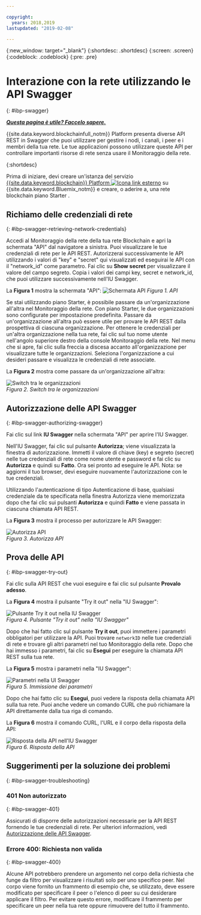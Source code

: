```yaml
---

copyright:
  years: 2018,2019
lastupdated: "2019-02-08"

---
```


{:new_window: target="_blank"}
{:shortdesc: .shortdesc}
{:screen: .screen}
{:codeblock: .codeblock}
{:pre: .pre}

# Interazione con la rete utilizzando le API Swagger
{: #ibp-swagger}


***[Questa pagina è utile? Faccelo sapere.](https://www.surveygizmo.com/s3/4501493/IBM-Blockchain-Documentation)***


{{site.data.keyword.blockchainfull_notm}} Platform presenta diverse API REST in Swagger che puoi utilizzare per gestire i nodi, i canali, i peer e i membri della tua rete. Le tue applicazioni possono utilizzare queste API per controllare importanti risorse di rete senza usare il Monitoraggio della rete.

{:shortdesc}

Prima di iniziare, devi creare un'istanza del servizio [{{site.data.keyword.blockchain}} Platform ![Icona link esterno](../images/external_link.svg "Icona link esterno")](https://console.bluemix.net/catalog/services/blockchain) su {{site.data.keyword.Bluemix_notm}} e creare, o aderire a, una rete blockchain piano Starter <!--or Enterprise Plan -->.


## Richiamo delle credenziali di rete
{: #ibp-swagger-retrieving-network-credentials}

Accedi al Monitoraggio della rete della tua rete Blockchain e apri la schermata "API" dal navigatore a sinistra. Puoi visualizzare le tue credenziali di rete per le API REST. Autorizzerai successivamente le API utilizzando i valori di "key" e "secret" qui visualizzati ed eseguirai le API con il "network_id" come parametro. Fai clic su **Show secret** per visualizzare il valore del campo segreto. Copia i valori dei campi key, secret e network_id, che puoi utilizzare successivamente nell'IU Swagger.

La **Figura 1** mostra la schermata "API":
![Schermata API](../images/API_screen_starter.png "Schermata API")
*Figura 1. API*

Se stai utilizzando piano Starter, è possibile passare da un'organizzazione all'altra nel Monitoraggio della rete. Con piano Starter, le due organizzazioni sono configurate per impostazione predefinita. Passare da un'organizzazione all'altra può essere utile per provare le API REST dalla prospettiva di ciascuna organizzazione. Per ottenere le credenziali per un'altra organizzazione nella tua rete, fai clic sul tuo nome utente nell'angolo superiore destro della console Monitoraggio della rete. Nel menu che si apre, fai clic sulla freccia a discesa accanto all'organizzazione per visualizzare tutte le organizzazioni. Seleziona l'organizzazione a cui desideri passare e visualizza le credenziali di rete associate.

La **Figura 2** mostra come passare da un'organizzazione all'altra:

![Switch tra le organizzazioni](../images/switch_orgs_starter.gif "Switch tra le organizzazioni")  
*Figura 2. Switch tra le organizzazioni*


## Autorizzazione delle API Swagger
{: #ibp-swagger-authorizing-swagger}

Fai clic sul link **IU Swagger** nella schermata "API" per aprire l'IU Swagger.  
<!-- remove this line because the link is different depending on if you are starter or enterprise plan
You can also open the Swagger UI with the URL in the connection profiles. For example, `http://blockchain-swagger-dev.stage1.mybluemix.net`.
-->

Nell'IU Swagger, fai clic sul pulsante **Autorizza**; viene visualizzata la finestra di autorizzazione. Immetti il valore di chiave (key) e segreto (secret) nelle tue credenziali di rete come nome utente e password e fai clic su **Autorizza** e quindi su **Fatto**. Ora sei pronto ad eseguire le API. Nota: se aggiorni il tuo browser, devi eseguire nuovamente l'autorizzazione con le tue credenziali.

Utilizzando l'autenticazione di tipo Autenticazione di base, qualsiasi credenziale da te specificata nella finestra Autorizza viene memorizzata dopo che fai clic sui pulsanti **Autorizza** e quindi **Fatto** e viene passata in ciascuna chiamata API REST.

La **Figura 3** mostra il processo per autorizzare le API Swagger:

![Autorizza API](../images/swaggerUIAuthorize.gif "Autorizza API")  
*Figura 3. Autorizza API*


## Prova delle API
{: #ibp-swagger-try-out}

Fai clic sulla API REST che vuoi eseguire e fai clic sul pulsante **Provalo adesso**.

La **Figura 4** mostra il pulsante "Try it out" nella "IU Swagger":

![Pulsante Try it out nella IU Swagger](../images/swaggerUITryItOut.png "Pulsante Try it out nella IU Swagger")  
*Figura 4. Pulsante "Try it out" nella "IU Swagger"*

Dopo che hai fatto clic sul pulsante **Try it out**, puoi immettere i parametri obbligatori per utilizzare la API. Puoi trovare `networkID` nelle tue credenziali di rete e trovare gli altri parametri nel tuo Monitoraggio della rete. Dopo che hai immesso i parametri, fai clic su **Esegui** per eseguire la chiamata API REST sulla tua rete.

La **Figura 5** mostra i parametri nella "IU Swagger":

![Parametri nella UI Swagger](../images/swaggerUIParams.png "Parametri nella UI Swagger")  
*Figura 5. Immissione dei parametri*  

Dopo che hai fatto clic su **Esegui**, puoi vedere la risposta della chiamata API sulla tua rete. Puoi anche vedere un comando CURL che può richiamare la API direttamente dalla tua riga di comando.

La **Figura 6** mostra il comando CURL, l'URL e il corpo della risposta della API:

![Risposta della API nell'IU Swagger](../images/swaggerUICurlResponse.png "Risposta della API nell'IU Swagger")  
*Figura 6. Risposta della API*    

## Suggerimenti per la soluzione dei problemi
{: #ibp-swagger-troubleshooting}

### 401 Non autorizzato  
{: #ibp-swagger-401}

  Assicurati di disporre delle autorizzazioni necessarie per la API REST fornendo le tue credenziali di rete. Per ulteriori informazioni, vedi [Autorizzazione delle API Swagger](/docs/services/blockchain/howto/swagger_apis.html#ibp-swagger-authorizing-swagger).

### Errore 400: Richiesta non valida
{: #ibp-swagger-400}

  Alcune API potrebbero prendere un argomento nel corpo della richiesta che funge da filtro per visualizzare i risultati solo per uno specifico peer. Nel corpo viene fornito un frammento di esempio che, se utilizzato, deve essere modificato per specificare il peer o l'elenco di peer su cui desiderare applicare il filtro. Per evitare questo errore, modificare il frammento per specificare un peer nella tua rete oppure rimuovere del tutto il frammento.
